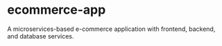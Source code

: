 # ecommerce-app
A microservices-based e-commerce application with frontend, backend, and database services.
